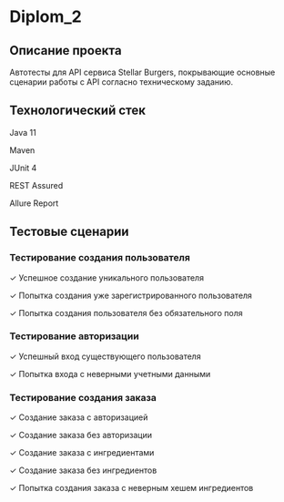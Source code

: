# Diplom_2
## Описание проекта
Автотесты для API сервиса Stellar Burgers, покрывающие основные сценарии работы с API согласно техническому заданию.

## Технологический стек
Java 11

Maven

JUnit 4

REST Assured

Allure Report

## Тестовые сценарии
### Тестирование создания пользователя
✓ Успешное создание уникального пользователя

✓ Попытка создания уже зарегистрированного пользователя

✓ Попытка создания пользователя без обязательного поля

### Тестирование авторизации
✓ Успешный вход существующего пользователя

✓ Попытка входа с неверными учетными данными

### Тестирование создания заказа
✓ Создание заказа с авторизацией

✓ Создание заказа без авторизации

✓ Создание заказа с ингредиентами

✓ Создание заказа без ингредиентов

✓ Попытка создания заказа с неверным хешем ингредиентов
 
